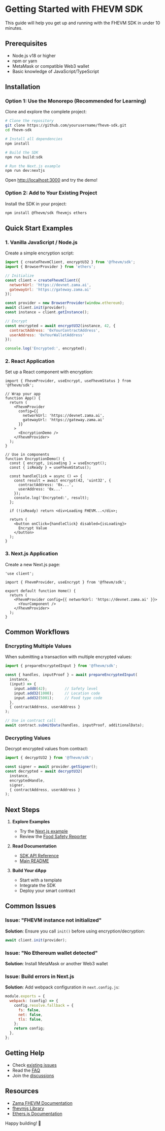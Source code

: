 # Getting Started with FHEVM SDK

This guide will help you get up and running with the FHEVM SDK in under 10 minutes.

## Prerequisites

- Node.js v18 or higher
- npm or yarn
- MetaMask or compatible Web3 wallet
- Basic knowledge of JavaScript/TypeScript

## Installation

### Option 1: Use the Monorepo (Recommended for Learning)

Clone and explore the complete project:

```bash
# Clone the repository
git clone https://github.com/yourusername/fhevm-sdk.git
cd fhevm-sdk

# Install all dependencies
npm install

# Build the SDK
npm run build:sdk

# Run the Next.js example
npm run dev:nextjs
```

Open [http://localhost:3000](http://localhost:3000) and try the demo!

### Option 2: Add to Your Existing Project

Install the SDK in your project:

```bash
npm install @fhevm/sdk fhevmjs ethers
```

## Quick Start Examples

### 1. Vanilla JavaScript / Node.js

Create a simple encryption script:

```javascript
import { createFhevmClient, encryptU32 } from '@fhevm/sdk';
import { BrowserProvider } from 'ethers';

// Initialize
const client = createFhevmClient({
  networkUrl: 'https://devnet.zama.ai',
  gatewayUrl: 'https://gateway.zama.ai'
});

const provider = new BrowserProvider(window.ethereum);
await client.init(provider);
const instance = client.getInstance();

// Encrypt
const encrypted = await encryptU32(instance, 42, {
  contractAddress: '0xYourContractAddress',
  userAddress: '0xYourWalletAddress'
});

console.log('Encrypted:', encrypted);
```

### 2. React Application

Set up a React component with encryption:

```tsx
import { FhevmProvider, useEncrypt, useFhevmStatus } from '@fhevm/sdk';

// Wrap your app
function App() {
  return (
    <FhevmProvider
      config={{
        networkUrl: 'https://devnet.zama.ai',
        gatewayUrl: 'https://gateway.zama.ai'
      }}
    >
      <EncryptionDemo />
    </FhevmProvider>
  );
}

// Use in components
function EncryptionDemo() {
  const { encrypt, isLoading } = useEncrypt();
  const { isReady } = useFhevmStatus();

  const handleClick = async () => {
    const result = await encrypt(42, 'uint32', {
      contractAddress: '0x...',
      userAddress: '0x...'
    });
    console.log('Encrypted:', result);
  };

  if (!isReady) return <div>Loading FHEVM...</div>;

  return (
    <button onClick={handleClick} disabled={isLoading}>
      Encrypt Value
    </button>
  );
}
```

### 3. Next.js Application

Create a new Next.js page:

```tsx
'use client';

import { FhevmProvider, useEncrypt } from '@fhevm/sdk';

export default function Home() {
  return (
    <FhevmProvider config={{ networkUrl: 'https://devnet.zama.ai' }}>
      <YourComponent />
    </FhevmProvider>
  );
}
```

## Common Workflows

### Encrypting Multiple Values

When submitting a transaction with multiple encrypted values:

```javascript
import { prepareEncryptedInput } from '@fhevm/sdk';

const { handles, inputProof } = await prepareEncryptedInput(
  instance,
  (input) => {
    input.add8(42);        // Safety level
    input.add32(1000);     // Location code
    input.add32(5001);     // Food type code
  },
  { contractAddress, userAddress }
);

// Use in contract call
await contract.submitData(handles, inputProof, additionalData);
```

### Decrypting Values

Decrypt encrypted values from contract:

```javascript
import { decryptU32 } from '@fhevm/sdk';

const signer = await provider.getSigner();
const decrypted = await decryptU32(
  instance,
  encryptedHandle,
  signer,
  { contractAddress, userAddress }
);
```

## Next Steps

1. **Explore Examples**
   - Try the [Next.js example](./examples/nextjs-app/)
   - Review the [Food Safety Reporter](./examples/food-safety-reporter/)

2. **Read Documentation**
   - [SDK API Reference](./packages/fhevm-sdk/README.md)
   - [Main README](./README.md)

3. **Build Your dApp**
   - Start with a template
   - Integrate the SDK
   - Deploy your smart contract

## Common Issues

### Issue: "FHEVM instance not initialized"

**Solution**: Ensure you call `init()` before using encryption/decryption:

```javascript
await client.init(provider);
```

### Issue: "No Ethereum wallet detected"

**Solution**: Install MetaMask or another Web3 wallet

### Issue: Build errors in Next.js

**Solution**: Add webpack configuration in `next.config.js`:

```javascript
module.exports = {
  webpack: (config) => {
    config.resolve.fallback = {
      fs: false,
      net: false,
      tls: false,
    };
    return config;
  },
};
```

## Getting Help

- Check [existing issues](https://github.com/yourusername/fhevm-sdk/issues)
- Read the [FAQ](#)
- Join the [discussions](https://github.com/yourusername/fhevm-sdk/discussions)

## Resources

- [Zama FHEVM Documentation](https://docs.zama.ai/fhevm)
- [fhevmjs Library](https://github.com/zama-ai/fhevmjs)
- [Ethers.js Documentation](https://docs.ethers.org)

Happy building! 🚀
